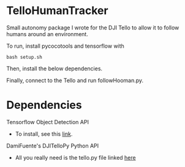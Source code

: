 # TelloHumanTracker
Small autonomy package I wrote for the DJI Tello to allow it to follow humans around an environment.

To run, install pycocotools and tensorflow with 

```
bash setup.sh
```

Then, install the below dependencies.

Finally, connect to the Tello and run followHooman.py. 


# Dependencies
Tensorflow Object Detection API
- To install, see this [link](https://www.analyticsvidhya.com/blog/2020/04/build-your-own-object-detection-model-using-tensorflow-api/).

DamiFuente's DJITelloPy Python API
- All you really need is the tello.py file linked [here](https://github.com/damiafuentes/DJITelloPy/blob/master/djitellopy/tello.py)
